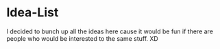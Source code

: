 # Idea-List
I decided to bunch up all the ideas here cause it would be fun if there are people who would be interested to the same stuff. XD
